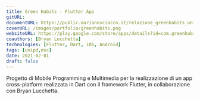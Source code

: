 ```yaml
---
title: Green Habits - Flutter App
gitURL: 
documentURL: https://public.marianosciacco.it/relazione_greenhabits_unipd.pdf
coverURL: /images/portfolio/greenhabits.png
websiteURL: https://play.google.com/store/apps/details?id=com.greenhabits.GreenHabits
coauthors: [Bryan Lucchetta]
technologies: [Flutter, Dart, iOS, Android]
tags: [unipd,msc]
date: 2021-02-01
draft: false
---
```


Progetto di Mobile Programming e Multimedia per la realizzazione di un app cross-platform realizzata in Dart con il framework Flutter, in collaborazione con Bryan Lucchetta.